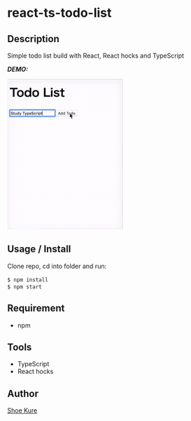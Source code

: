 # react-ts-todo-list

## Description
Simple todo list build with React, React hocks and TypeScript

**_DEMO:_**

<img src="./img/190901todo.gif">

## Usage / Install

Clone repo, cd into folder and run:

```console
$ npm install
$ npm start
```

## Requirement

- npm

## Tools

- TypeScript
- React hocks

## Author

[Shoe Kure](https://github.com/roy1210)